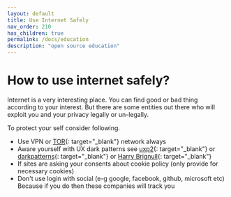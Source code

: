 ```yaml
---
layout: default
title: Use Internet Safely
nav_order: 210
has_children: true
permalink: /docs/education
description: "open source education"
---
```


# How to use internet safely?

Internet is a very interesting place. You can find good or bad thing according to your interest. But there are some entities out there who will exploit you and your privacy legally or un-legally.

To protect your self consider following.
* Use VPN or [TOR](https://www.torproject.org/){: target="_blank"} network always
* Aware yourself with UX dark patterns see [uxp2](https://darkpatterns.uxp2.com/){: target="_blank"} or [darkpatterns](https://darkpatterns.org/){: target="_blank"} or [Harry Brignull](https://90percentofeverything.com/){: target="_blank"}
* If sites are asking your consents about cookie policy (only provide for necessary cookies)
* Don't use login with social (e-g google, facebook, github, microsoft etc) Because if you do then these companies will track you
